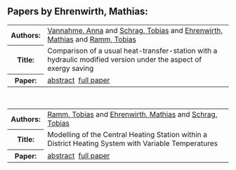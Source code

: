 <h2>Papers by Ehrenwirth, Mathias:</h2>
<!-- Begin papers -->
<table>
<tr><th>Authors:</th><td>
<a href="../authors/author_247.html">Vannahme, Anna</a> and 
<a href="../authors/author_212.html">Schrag, Tobias</a> and 
<a href="../authors/author_055.html">Ehrenwirth, Mathias</a> and 
<a href="../authors/author_196.html">Ramm, Tobias</a>
</td></tr>
<tr><th>Title:  </th><td>Comparison of a usual heat-transfer-station with a hydraulic modified version under the aspect of exergy saving</td></tr>
<tr><th>Paper:  </th><td><a href="../abstracts/Modelica2019abstract6A2.pdf">abstract</a>&nbsp;&nbsp;<a href="../papers/Modelica2019paper6A2.pdf">full paper</a></td></tr>
</table>
<br>
<table>
<tr><th>Authors:</th><td>
<a href="../authors/author_196.html">Ramm, Tobias</a> and 
<a href="../authors/author_055.html">Ehrenwirth, Mathias</a> and 
<a href="../authors/author_212.html">Schrag, Tobias</a>
</td></tr>
<tr><th>Title:  </th><td>Modelling of the Central Heating Station within a District Heating System with Variable Temperatures</td></tr>
<tr><th>Paper:  </th><td><a href="../abstracts/Modelica2019abstract5B3.pdf">abstract</a>&nbsp;&nbsp;<a href="../papers/Modelica2019paper5B3.pdf">full paper</a></td></tr>
</table>
<br>
<!-- End papers -->